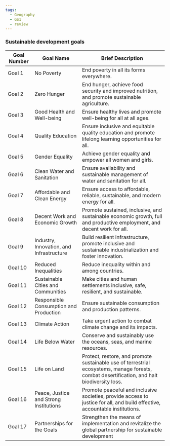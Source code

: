 ```yaml
---
tags:
  - Geography
  - GS1
  - review
---
```

### Sustainable development goals
|Goal Number|Goal Name|Brief Description|
|---|---|---|
|Goal 1|No Poverty|End poverty in all its forms everywhere.|
|Goal 2|Zero Hunger|End hunger, achieve food security and improved nutrition, and promote sustainable agriculture.|
|Goal 3|Good Health and Well-being|Ensure healthy lives and promote well-being for all at all ages.|
|Goal 4|Quality Education|Ensure inclusive and equitable quality education and promote lifelong learning opportunities for all.|
|Goal 5|Gender Equality|Achieve gender equality and empower all women and girls.|
|Goal 6|Clean Water and Sanitation|Ensure availability and sustainable management of water and sanitation for all.|
|Goal 7|Affordable and Clean Energy|Ensure access to affordable, reliable, sustainable, and modern energy for all.|
|Goal 8|Decent Work and Economic Growth|Promote sustained, inclusive, and sustainable economic growth, full and productive employment, and decent work for all.|
|Goal 9|Industry, Innovation, and Infrastructure|Build resilient infrastructure, promote inclusive and sustainable industrialization and foster innovation.|
|Goal 10|Reduced Inequalities|Reduce inequality within and among countries.|
|Goal 11|Sustainable Cities and Communities|Make cities and human settlements inclusive, safe, resilient, and sustainable.|
|Goal 12|Responsible Consumption and Production|Ensure sustainable consumption and production patterns.|
|Goal 13|Climate Action|Take urgent action to combat climate change and its impacts.|
|Goal 14|Life Below Water|Conserve and sustainably use the oceans, seas, and marine resources.|
|Goal 15|Life on Land|Protect, restore, and promote sustainable use of terrestrial ecosystems, manage forests, combat desertification, and halt biodiversity loss.|
|Goal 16|Peace, Justice and Strong Institutions|Promote peaceful and inclusive societies, provide access to justice for all, and build effective, accountable institutions.|
|Goal 17|Partnerships for the Goals|Strengthen the means of implementation and revitalize the global partnership for sustainable development|